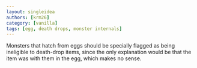 ```yaml
---
layout: singleidea
authors: [krm26]
category: [vanilla]
tags: [egg, death drops, monster internals]
---
```

Monsters that hatch from eggs should be specially flagged as being ineligible to
death-drop items, since the only explanation would be that the item was with
them in the egg, which makes no sense.
